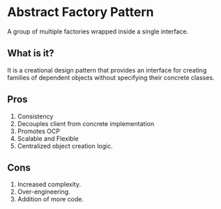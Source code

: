 # Abstract Factory Pattern

A group of multiple factories wrapped inside a single interface.

## What is it?
It is a creational design pattern that provides an interface for creating families of dependent objects without specifying their concrete classes.

## Pros
1. Consistency
2. Decouples client from concrete implementation
3. Promotes OCP
4. Scalable and Flexible
5. Centralized object creation logic.

## Cons
1. Increased complexity.
2. Over-engineering.
3. Addition of more code.
